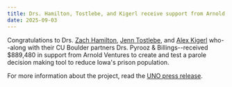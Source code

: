 ```yaml
---
title: Drs. Hamilton, Tostlebe, and Kigerl receive support from Arnold Ventures!
date: 2025-09-03
---
```


Congratulations to Drs. [Zach Hamilton](https://arcorrectionslab.org/author/zachary-hamilton/), [Jenn Tostlebe](https://arcorrectionslab.org/author/jennifer-tostlebe/), and [Alex Kigerl](https://arcorrectionslab.org/author/alex-kigerl/) who--along with their CU Boulder partners Drs. Pyrooz & Billings--received $889,480 in support from Arnold Ventures to create and test a parole decision making tool to reduce Iowa's prison population.

For more information about the project, read the [UNO press release](https://www.unomaha.edu/news/2025/09/could-an-algorithm-help-solve-prison-overcrowding.php).

<!--more-->
